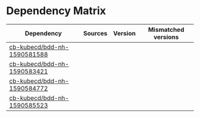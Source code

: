 # Dependency Matrix

Dependency | Sources | Version | Mismatched versions
---------- | ------- | ------- | -------------------
[cb-kubecd/bdd-nh-1590581588](https://github.com/cb-kubecd/bdd-nh-1590581588.git) |  | []() | 
[cb-kubecd/bdd-nh-1590583421](https://github.com/cb-kubecd/bdd-nh-1590583421.git) |  | []() | 
[cb-kubecd/bdd-nh-1590584772](https://github.com/cb-kubecd/bdd-nh-1590584772.git) |  | []() | 
[cb-kubecd/bdd-nh-1590585523](https://github.com/cb-kubecd/bdd-nh-1590585523.git) |  | []() | 
